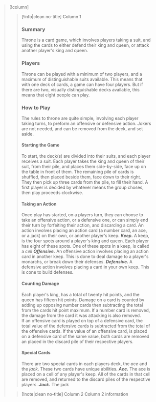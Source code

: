 > [!column] ‎ 
>> [!info|clean no-title] Column 1
>> ### Summary
>> Throne is a card game, which involves players taking a suit, and using the cards to either defend their king and queen, or attack another player's king and queen.
>> ### Players
>> Throne can be played with a minimum of two players, and a maximum of distinguishable suits available. This means that with one deck of cards, a game can have four players. But if there are two, visually distinguishable decks available, this means that eight people can play.
>> ### How to Play
>> The rules to throne are quite simple, involving each player taking turns, to preform an offensive or defensive  action. Jokers are not needed, and can be removed from the deck, and set aside.
>> #### Starting the Game
>> To start, the deck(s) are divided into their suits, and each player receives a suit. Each player takes the king and queen of their suit, from their pile, and places them side-by-side, face up on the table in front of them. The remaining pile of cards is shuffled, then placed beside them, face down to their right. They then pick up three cards from the pile, to fill their hand. A first player is decided by whatever means the group choses, then play proceeds clockwise.
>> #### Taking an Action
>> Once play has started, on a players turn, they can choose to take an offensive action, or a defensive one, or can simply end their turn by forfeiting their action, and discarding a card. An action involves placing an action card (a number card, an ace, or a jack) on their own, or another player's keep.
>> ***Keep.*** A keep, is the four spots around a player's king and queen. Each player has eight of these spots. One of these spots in a keep, is called a *cell*
>> ***Offensive.*** An offensive action involves placing an action card in another keep. This is done to deal damage to a player's monarchs, or break down their defenses.
>> ***Defensive.*** A defensive action involves placing a card in your own keep. This is cone to build defenses.
>> #### Counting Damage
>> Each player's king, has a total of twenty hit points, and the queen has fifteen hit points. Damage on a card is counted by adding up opposing number cards then subtracting the total from the cards hit point maximum. If a number card is removed, the damage from the card it was attacking is also removed.  
>> If an offensive card is played on top of a defensive card, the total value of the defensive cards is subtracted from the total of the offensive cards.
>> If the value of an offensive card, is placed on a defensive card of the same value, both cards are removed an placed in the discard pile of their respective players.
>> #### Special Cards
>> There are two special cards in each players deck, the *ace* and the *jack*. These two cards have unique abilities.
>> ***Ace.*** The ace is placed on a cell of any player's keep. All of the cards in that cell are removed, and returned to the discard piles of the respective players.
>> ***Jack.*** The jack 
>
>> [!note|clean no-title] Column 2
>> Column 2 information